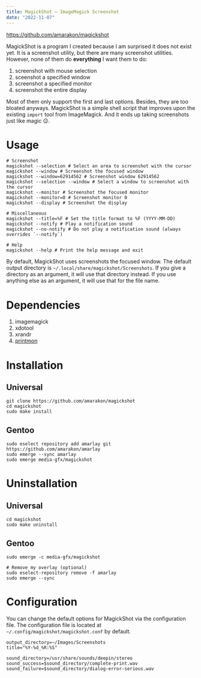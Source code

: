```yaml
---
title: MagickShot – ImageMagick Screenshot
date: "2022-11-07"
---
```


https://github.com/amarakon/magickshot

MagickShot is a program I created because I am surprised it does not exist yet.
It is a screenshot utility, but there are many screenshot utilities.
However, none of them do **everything** I want them to do:

1. screenshot with mouse selection
1. sceenshot a specified window
1. screenshot a specified monitor
1. screenshot the entire display

Most of them only support the first and last options.
Besides, they are too bloated anyways.
MagickShot is a simple shell script that improves upon the existing `import` tool from ImageMagick.
And it ends up taking screenshots just like magic 😉.

# Usage

```shell
# Screenshot
magickshot --selection # Select an area to screenshot with the cursor
magickshot --window # Screenshot the focused window
magickshot --window=62914562 # Screenshot window 62914562
magickshot --selection --window # Select a window to screenshot with the cursor
magickshot --monitor # Screenshot the focused monitor
magickshot --monitor=0 # Screenshot monitor 0
magickshot --display # Screenshot the display

# Miscellaneous
magickshot --title=%F # Set the title format to %F (YYYY-MM-DD)
magickshot --notify # Play a notification sound
magickshot --no-notify # Do not play a notification sound (always overrides `--notify`)

# Help
magickshot --help # Print the help message and exit
```

By default, MagickShot uses screenshots the focused window.
The default output directory is `~/.local/share/magickshot/Screenshots`.
If you give a directory as an argument, it will use that directory instead.
If you use anything else as an argument, it will use that for the file name.

# Dependencies

1. imagemagick
1. xdotool
1. xrandr
1. [printmon](https://github.com/amarakon/printmon)

# Installation

## Universal

```shell
git clone https://github.com/amarakon/magickshot
cd magickshot
sudo make install
```

## Gentoo

```shell
sudo eselect repository add amarlay git https://github.com/amarakon/amarlay
sudo emerge --sync amarlay
sudo emerge media-gfx/magickshot
```

# Uninstallation

## Universal

```shell
cd magickshot
sudo make uninstall
```

## Gentoo

```shell
sudo emerge -c media-gfx/magickshot

# Remove my overlay (optional)
sudo eselect-repository remove -f amarlay
sudo emerge --sync
```

# Configuration

You can change the default options for MagickShot via the configuration file.
The configuration file is located at `~/.config/magickshot/magickshot.conf` by default.

```shell
output_directory=~/Images/Screenshots
title="%Y-%d_%R:%S"

sound_directory=/usr/share/sounds/deepin/stereo
sound_success=$sound_directory/complete-print.wav
sound_failure=$sound_directory/dialog-error-serious.wav
```
